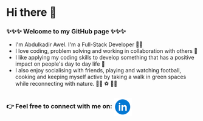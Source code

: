 # Hi there :wave:

### ✨✨✨ Welcome to my GitHub page ✨✨✨
- I'm Abdulkadir Awel. I'm a Full-Stack Developer :technologist:
- I love coding, problem solving and working in collaboration with others :purple_heart:
- I like applying my coding skills to develop something that has a positive impact on people's day to day life :thinking:
- I also enjoy socialising with friends, playing and watching football, cooking and keeping myself active by taking a walk in green spaces while reconnecting with nature. :walking_man: :soccer: :man_cook:
### :point_right: Feel free to connect with me on: [<img valign="middle" src="https://github.com/abdulkadiret/abdulkadiret/blob/main/linkedin-circled.png" alt="linkedin icon"/>](https://www.linkedin.com/in/abdulkadir-awel-23781a1a4/)


